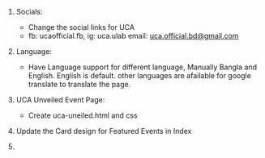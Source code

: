 
1. Socials:
    - Change the social links for UCA
    - fb: ucaofficial.fb, ig: uca.ulab email: uca.official.bd@gmail.com

2. Language:
    - Have Language support for different language, Manually Bangla and English. English is default. other languages are afailable for google translate to translate the page.

3. UCA Unveiled Event Page:
    - Create uca-uneiled.html and css

4. Update the Card design for Featured Events in Index
5. 